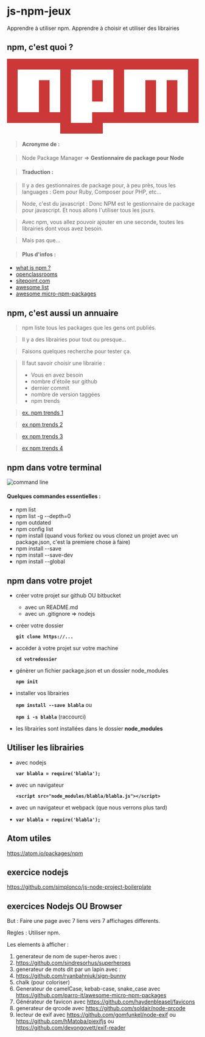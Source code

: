 # js-npm-jeux
Apprendre à utiliser npm. Apprendre à choisir et utiliser des librairies

## npm, c'est quoi ?

<svg viewBox="0 0 18 7">
	<path fill="#CB3837" d="M0,0v6h5v1h4v-1h9v-6"></path>
	<path fill="#FFF" d="M1,1v4h2v-3h1v3h1v-4h1v5h2v-4h1v2h-1v1h2v-4h1v4h2v-3h1v3h1v-3h1v3h1v-4"></path>
</svg>

> #### Acronyme de :

> Node Package Manager => **Gestionnaire de package pour Node**

> #### Traduction :

> Il y a des gestionnaires de package pour, à peu près, tous les languages : Gem pour Ruby, Composer pour PHP, etc...

> Node, c'est du javascript : Donc NPM est le gestionnaire de package pour javascript. Et nous allons l'utiliser tous les jours.

> Avec npm, vous allez pouvoir ajouter en une seconde, toutes les librairies dont vous avez besoin.

> Mais pas que...

> #### Plus d'infos :
* [what is npm ? ](https://docs.npmjs.com/getting-started/what-is-npm)
* [openclassrooms](https://openclassrooms.com/courses/des-applications-ultra-rapides-avec-node-js/les-modules-node-js-et-npm])
* [ sitepoint.com](https://www.sitepoint.com/beginners-guide-node-package-manager/)
* [awesome list](https://github.com/sindresorhus/awesome-npm)
* [awesome micro-npm-packages](https://github.com/parro-it/awesome-micro-npm-packages)

## npm, c'est aussi un annuaire

> npm liste tous les packages que les gens ont publiés.

> Il y a des librairies pour tout ou presque...

> Faisons quelques recherche pour tester ça.

> Il faut savoir choisir une librairie :
> * Vous en avez besoin
> * nombre d'étoile sur github
> * dernier commit
> * nombre de version taggées
> * npm trends

> [ex. npm trends 1](http://www.npmtrends.com/react-vs-angular)

> [ex npm trends 2](http://www.npmtrends.com/react-vs-angular-vs-jquery-vs-express-vs-glob-vs-rimraf)

> [ex npm trends 3](http://npmjs.ir/)

> [ex npm trends 4](http://npmsearch.com/)

## npm dans votre terminal

![command line](https://www.npmjs.com/static/images/saas-features/do-more-faster.svg)

#### Quelques commandes essentielles :
* npm list
* npm list -g --depth=0
* npm outdated
* npm config list
* npm install (quand vous forkez ou vous clonez un projet avec un package.json, c'est la premiere chose à faire)
* npm install --save
* npm install --save-dev
* npm install --global

## npm dans votre projet

* créer votre projet sur github OU bitbucket
  * avec un README.md
  * avec un .gitignore => nodejs

* créer votre dossier

    **```git clone https://...```**

* accéder à votre projet sur votre machine

    **```cd votredossier```**


* génèrer un fichier package.json et un dossier node_modules

    **```npm init```**

* installer vos librairies

  **```npm install --save blabla```** ou

  **```npm i -s blabla```** (raccourci)

* les librairies sont installées dans le dossier **node_modules**

## Utiliser les librairies

* avec nodejs

  **```var blabla = require('blabla');```**

* avec un navigateur

  **```<script src="node_modules/blabla/blabla.js"></script>```**

* avec un navigateur et webpack (que nous verrons plus tard)
*
  **```var blabla = require('blabla');```**

## Atom utiles

  https://atom.io/packages/npm

## exercice nodejs

https://github.com/simplonco/js-node-project-boilerplate

## exercices Nodejs OU Browser

But :
Faire une page avec 7 liens vers 7 affichages differents.

Regles :
Utiliser npm.

Les elements à afficher :

1. generateur de nom de super-heros avec :
  2. https://github.com/sindresorhus/superheroes
2. generateur de mots dit par un lapin avec :
  3. https://github.com/ryanbahniuk/sign-bunny
  4. chalk (pour coloriser)
3. Generateur de camelCase, kebab-case, snake_case avec https://github.com/parro-it/awesome-micro-npm-packages
4. Générateur de favicon avec https://github.com/haydenbleasel/favicons
5. generateur de qrcode avec https://github.com/soldair/node-qrcode
6. lecteur de exif avec https://github.com/gomfunkel/node-exif ou https://github.com/hMatoba/piexifjs ou https://github.com/devongovett/exif-reader